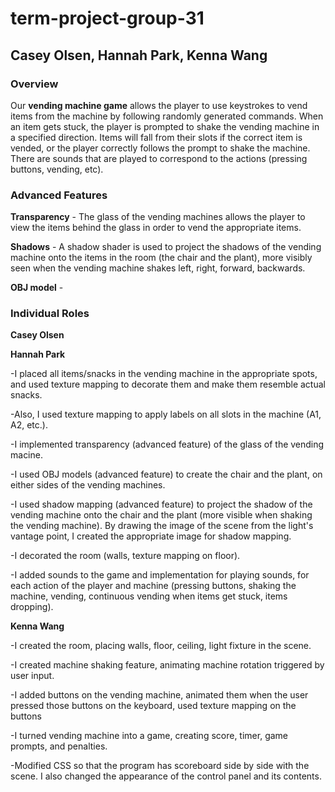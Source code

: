 # term-project-group-31

## Casey Olsen, Hannah Park, Kenna Wang

### Overview

Our **vending machine game** allows the player to use keystrokes to vend items from the machine by following randomly generated commands. When an item gets stuck, the player is prompted to shake the vending machine in a specified direction. Items will fall from their slots if the correct item is vended, or the player correctly follows the prompt to shake the machine. There are sounds that are played to correspond to the actions (pressing buttons, vending, etc).

### Advanced Features

**Transparency** - The glass of the vending machines allows the player to view the items behind the glass in order to vend the appropriate items.

**Shadows** - A shadow shader is used to project the shadows of the vending machine onto the items in the room (the chair and the plant), more visibly seen when the vending machine shakes left, right, forward, backwards.

**OBJ model** - 

### Individual Roles

**Casey Olsen**

**Hannah Park** 

-I placed all items/snacks in the vending machine in the appropriate spots, and used texture mapping to decorate them and make them resemble actual snacks.

-Also, I used texture mapping to apply labels on all slots in the machine (A1, A2, etc.). 

-I implemented transparency (advanced feature) of the glass of the vending macine.

-I used OBJ models (advanced feature) to create the chair and the plant, on either sides of the vending machines.

-I used shadow mapping (advanced feature) to project the shadow of the vending machine onto the chair and the plant (more visible when shaking the vending machine). By drawing the image of the scene from the light's vantage point, I created the appropriate image for shadow mapping.

-I decorated the room (walls, texture mapping on floor).

-I added sounds to the game and implementation for playing sounds, for each action of the player and machine (pressing buttons, shaking the machine, vending, continuous vending when items get stuck, items dropping).

**Kenna Wang**

-I created the room, placing walls, floor, ceiling, light fixture in the scene.

-I created machine shaking feature, animating machine rotation triggered by user input.

-I added buttons on the vending machine, animated them when the user pressed those buttons on the keyboard, used texture mapping on the buttons

-I turned vending machine into a game, creating score, timer, game prompts, and penalties.

-Modified CSS so that the program has scoreboard side by side with the scene. I also changed the appearance of the control panel and its contents.